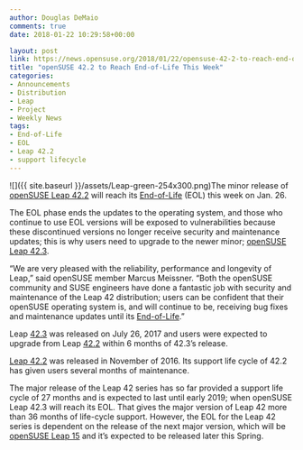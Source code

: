```yaml
---
author: Douglas DeMaio
comments: true
date: 2018-01-22 10:29:58+00:00

layout: post
link: https://news.opensuse.org/2018/01/22/opensuse-42-2-to-reach-end-of-life-this-week/
title: "openSUSE 42.2 to Reach End-of-Life This Week"
categories:
- Announcements
- Distribution
- Leap
- Project
- Weekly News
tags:
- End-of-Life
- EOL
- Leap 42.2
- support lifecycle
---
```

![]({{ site.baseurl }}/assets/Leap-green-254x300.png)The minor release of [openSUSE Leap 42.2](https://news.opensuse.org/2016/11/16/optimal-release-for-linux-professionals-arrives-with-opensuse-leap-42-2/) will reach its [End-of-Life](https://en.wikipedia.org/wiki/End-of-life_(product)#Computing) (EOL) this week on Jan. 26.

The EOL phase ends the updates to the operating system, and those who continue to use EOL versions will be exposed to vulnerabilities because these discontinued versions no longer receive security and maintenance updates; this is why users need to upgrade to the newer minor; [openSUSE Leap 42.3](https://news.opensuse.org/2017/07/26/refresh-of-linux-distribution-continues-leveraging-community-enterprise-benefits/).

“We are very pleased with the reliability, performance and longevity of Leap,” said openSUSE member Marcus Meissner. “Both the openSUSE community and SUSE engineers have done a fantastic job with security and maintenance of the Leap 42 distribution; users can be confident that their openSUSE operating system is, and will continue to be, receiving bug fixes and maintenance updates until its [End-of-Life](https://en.wikipedia.org/wiki/End-of-life_(product)#Computing).”

Leap [42.3](https://news.opensuse.org/2017/07/26/refresh-of-linux-distribution-continues-leveraging-community-enterprise-benefits/) was released on July 26, 2017 and users were expected to upgrade from Leap [42.2](https://news.opensuse.org/2016/11/16/optimal-release-for-linux-professionals-arrives-with-opensuse-leap-42-2/) within 6 months of 42.3’s release.

[Leap 42.2](https://news.opensuse.org/2016/11/16/optimal-release-for-linux-professionals-arrives-with-opensuse-leap-42-2/) was released in November of 2016. Its support life cycle of 42.2 has given users several months of maintenance.

The major release of the Leap 42 series has so far provided a support life cycle of 27 months and is expected to last until early 2019; when openSUSE Leap 42.3 will reach its EOL. That gives the major version of Leap 42 more than 36 months of life-cycle support. However, the EOL for the Leap 42 series is dependent on the release of the next major version, which will be [openSUSE Leap 15](https://en.opensuse.org/openSUSE:Roadmap) and it’s expected to be released later this Spring.		
